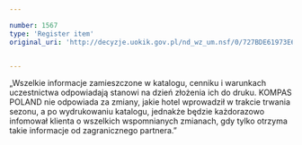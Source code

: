 ```yaml
---

number: 1567
type: 'Register item'
original_uri: 'http://decyzje.uokik.gov.pl/nd_wz_um.nsf/0/727BDE61973E648EC125756A0043BD82?OpenDocument'


---
```


„Wszelkie informacje zamieszczone w katalogu, cenniku i warunkach uczestnictwa odpowiadają stanowi na dzień złożenia ich do druku. KOMPAS POLAND nie odpowiada za zmiany, jakie hotel wprowadził w trakcie trwania sezonu, a po wydrukowaniu katalogu, jednakże będzie każdorazowo infomował klienta o wszelkich wspomnianych zmianach, gdy tylko otrzyma takie informacje od zagranicznego partnera.”
